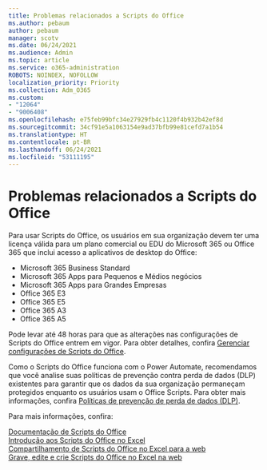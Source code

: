 ```yaml
---
title: Problemas relacionados a Scripts do Office
ms.author: pebaum
author: pebaum
manager: scotv
ms.date: 06/24/2021
ms.audience: Admin
ms.topic: article
ms.service: o365-administration
ROBOTS: NOINDEX, NOFOLLOW
localization_priority: Priority
ms.collection: Adm_O365
ms.custom:
- "12064"
- "9006408"
ms.openlocfilehash: e75feb99bfc34e27929fb4c1120f4b932b42ef8d
ms.sourcegitcommit: 34cf91e5a1063154e9ad37bfb99e81cefd7a1b54
ms.translationtype: HT
ms.contentlocale: pt-BR
ms.lasthandoff: 06/24/2021
ms.locfileid: "53111195"
---
```

# <a name="issues-related-to-office-scripts"></a>Problemas relacionados a Scripts do Office

Para usar Scripts do Office, os usuários em sua organização devem ter uma licença válida para um plano comercial ou EDU do Microsoft 365 ou Office 365 que inclui acesso a aplicativos de desktop do Office:

- Microsoft 365 Business Standard
- Microsoft 365 Apps para Pequenos e Médios negócios
- Microsoft 365 Apps para Grandes Empresas
- Office 365 E3
- Office 365 E5
- Office 365 A3
- Office 365 A5

Pode levar até 48 horas para que as alterações nas configurações de Scripts do Office entrem em vigor. Para obter detalhes, confira [Gerenciar configurações de Scripts do Office](/microsoft-365/admin/manage/manage-office-scripts-settings).

Como o Scripts do Office funciona com o Power Automate, recomendamos que você analise suas políticas de prevenção contra perda de dados (DLP) existentes para garantir que os dados da sua organização permaneçam protegidos enquanto os usuários usam o Office Scripts. Para obter mais informações, confira [Políticas de prevenção de perda de dados (DLP)](/power-automate/prevent-data-loss).

Para mais informações, confira:

[Documentação de Scripts do Office](/office/dev/scripts/)<br/>
[Introdução aos Scripts do Office no Excel](https://support.microsoft.com/office/introduction-to-office-scripts-in-excel-9fbe283d-adb8-4f13-a75b-a81c6baf163a)<br/>
[Compartilhamento de Scripts do Office no Excel para a web](https://support.microsoft.com/office/sharing-office-scripts-in-excel-for-the-web-226eddbc-3a44-4540-acfe-fccda3d1122b)<br/>
[Grave, edite e crie Scripts do Office no Excel na web](/office/dev/scripts/tutorials/excel-tutorial)